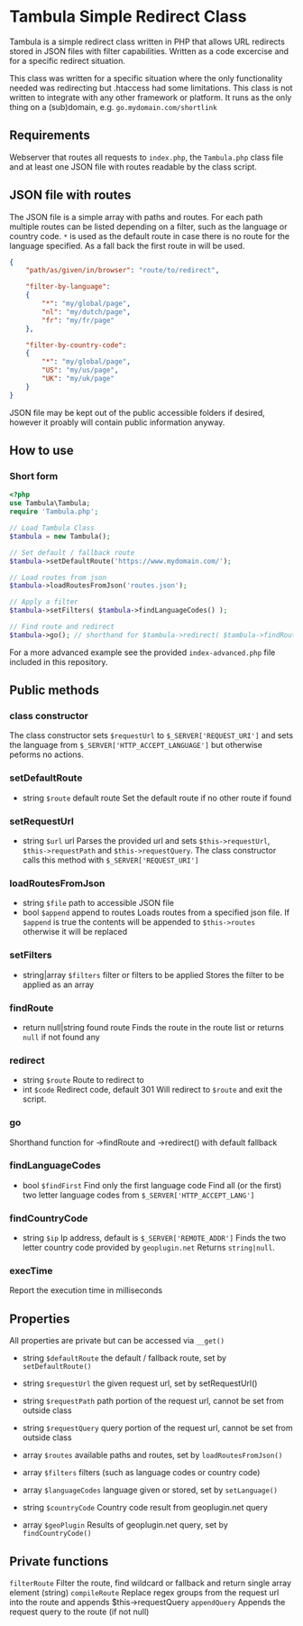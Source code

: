# Tambula Simple Redirect Class
Tambula is a simple redirect class written in PHP that allows URL redirects stored in JSON files with filter capabilities. Written as a code excercise and for a specific redirect situation.

This class was written for a specific situation where the only functionality needed was redirecting but .htaccess had some limitations. This class is not written to integrate with any other framework or platform. It runs as the only thing on a (sub)domain, e.g. `go.mydomain.com/shortlink`  

## Requirements
Webserver that routes all requests to `index.php`, the `Tambula.php` class file and at least one JSON file with routes readable by the class script.

## JSON file with routes
The JSON file is a simple array with paths and routes. For each path multiple routes can be listed depending on a filter, such as the language or country code. `*`  is used as the default route in case there is no route for the language specified. As a fall back the first route in will be used.
```json
{
    "path/as/given/in/browser": "route/to/redirect",

    "filter-by-language":
    {
        "*": "my/global/page",
        "nl": "my/dutch/page",
        "fr": "my/fr/page"
    },

    "filter-by-country-code":
    {
        "*": "my/global/page",
        "US": "my/us/page",
        "UK": "my/uk/page"
    }
}
````

JSON file may be kept out of the public accessible folders if desired, however it proably will contain public information anyway.

## How to use
### Short form
```php
<?php
use Tambula\Tambula;
require 'Tambula.php';

// Load Tambula Class
$tambula = new Tambula();

// Set default / fallback route
$tambula->setDefaultRoute('https://www.mydomain.com/');

// Load routes from json
$tambula->loadRoutesFromJson('routes.json');

// Apply a filter
$tambula->setFilters( $tambula->findLanguageCodes() );

// Find route and redirect
$tambula->go(); // shorthand for $tambula->redirect( $tambula->findRoute() );
```

For a more advanced example see the provided `index-advanced.php` file included in this repository.

## Public methods
### class constructor
The class constructor sets `$requestUrl` to `$_SERVER['REQUEST_URI']` and sets the language from `$_SERVER['HTTP_ACCEPT_LANGUAGE']` but otherwise peforms no actions.

### setDefaultRoute
* string `$route` default route
Set the default route if no other route if found

### setRequestUrl
* string `$url` url
Parses the provided url and sets `$this->requestUrl`, `$this->requestPath` and `$this->requestQuery`. The class constructor calls this method with `$_SERVER['REQUEST_URI']`

### loadRoutesFromJson
* string `$file` path to accessible JSON file
* bool `$append` append to routes
Loads routes from a specified json file. If `$append` is true the contents will be appended to `$this->routes` otherwise it will be replaced

### setFilters
* string|array `$filters` filter or filters to be applied
Stores the filter to be applied as an array

### findRoute
* return null|string found route
Finds the route in the route list or returns `null` if not found any

### redirect
* string `$route` Route to redirect to
* int `$code` Redirect code, default 301
Will redirect to `$route` and exit the script.

### go
Shorthand function for ->findRoute and ->redirect() with default fallback

### findLanguageCodes
* bool `$findFirst` Find only the first language code
Find all (or the first) two letter language codes from `$_SERVER['HTTP_ACCEPT_LANG']`

### findCountryCode
* string `$ip` Ip address, default is `$_SERVER['REMOTE_ADDR']`
Finds the two letter country code provided by `geoplugin.net`
Returns `string|null`.

### execTime
Report the execution time in milliseconds

## Properties
All properties are private but can be accessed via `__get()`
* string `$defaultRoute` the default / fallback route, set by `setDefaultRoute()`
* string `$requestUrl` the given request url, set by setRequestUrl()
* string `$requestPath` path portion of the request url, cannot be set from outside class
* string `$requestQuery` query portion of the request url, cannot be set from outside class
* array `$routes` available paths and routes, set by `loadRoutesFromJson()`
* array `$filters` filters (such as language codes or country code)

* array `$languageCodes` language given or stored, set by `setLanguage()`
* string `$countryCode` Country code result from geoplugin.net query
* array `$geoPlugin` Results of geoplugin.net query, set by `findCountryCode()`

## Private functions
`filterRoute` Filter the route, find wildcard or fallback and return single array element (string)
`compileRoute` Replace regex groups from the request url into the route and appends $this->requestQuery
`appendQuery` Appends the request query to the route (if not null)